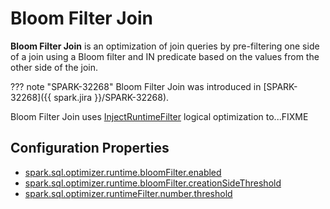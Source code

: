# Bloom Filter Join

**Bloom Filter Join** is an optimization of join queries by pre-filtering one side of a join using a Bloom filter and IN predicate based on the values from the other side of the join.

??? note "SPARK-32268"
    Bloom Filter Join was introduced in [SPARK-32268]({{ spark.jira }}/SPARK-32268).

Bloom Filter Join uses [InjectRuntimeFilter](../logical-optimizations/InjectRuntimeFilter.md) logical optimization to...FIXME

## Configuration Properties

* [spark.sql.optimizer.runtime.bloomFilter.enabled](../configuration-properties.md#spark.sql.optimizer.runtime.bloomFilter.enabled)
* [spark.sql.optimizer.runtime.bloomFilter.creationSideThreshold](../configuration-properties.md#spark.sql.optimizer.runtime.bloomFilter.creationSideThreshold)
* [spark.sql.optimizer.runtimeFilter.number.threshold](../configuration-properties.md#spark.sql.optimizer.runtimeFilter.number.threshold)
